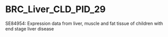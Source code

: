 # BRC_Liver_CLD_PID_29
SE84954: Expression data from liver, muscle and fat tissue of children with end stage liver disease
